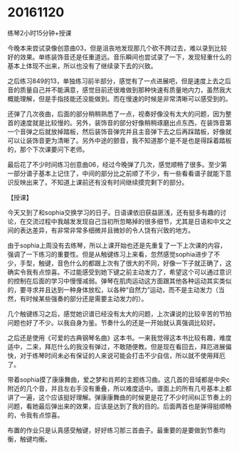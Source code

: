 # 20161120

练琴2小时15分钟+授课

今晚本来尝试录像创意曲03，但是沮丧地发现那几个砍不跨过去，难以录到比较好的效果。单练装饰音还是任重道远。音乐瞬间也尝试录了一下，发现轻重什么的基本上体现不出来，所以也没有了继续录下去的兴致。

之后练习849的13，单独练习前半部分，感觉有了一点进展吧，但是速度上去之后音的质量自己并不能满意，感觉目前还很难做到那种快速有质量地内力，虽然我大概能理解，但是手指技能还没能做到。而在慢速的时候是非常清晰可以感受到的。

还弹了几次夜曲，后面的部分稍稍熟悉了一点，视奏好像没有太大的问题，因为整首的速度就是比较慢的。另外，装饰音的部分好像稍稍琢磨出点东西，在装饰音第一个音弹之后就放掉踏板，然后装饰音弹完并且主音弹下去之后再踩踏板，好像就可以让装饰音更为清晰了。另外中途的颤音，我不知道那个是不是也是得踩着踏板的，那个下次课要问下老师。

最后花了不少时间练习创意曲06，经过今晚弹了几次，感觉顺畅了很多。至少第一部分谱子基本上记住了，中间的部分比之前顺了不少，有一些看看谱子就能下意识反映出来了。不知道上课前还有没有时间继续摸完剩下的部分。

【授课】

今天又到了和sophia交换学习的日子。日语课依旧获益匪浅，还有挺多有趣的讨论，在交流过程中我越发发现自己当初所忽略掉的很多细节，尤其是日语和中文之间的表达差异，有非常非常多细微并且微妙的令人饶有兴致的地方。

由于sophia上周没有去练琴，所以上课开始也还是先重复了一下上次课的内容，强调了一下练习的重要性。但是从触键练习上来看，忽然感觉sophia进步了不少，手型，触键，音色什么的都跟上次有了很大的不同，好像一下子就正确了，这确实令我有点惊喜。不过能感受到她下键之前主动发力了，希望这个可以通过意识的控制在后面的学习中慢慢减弱。弹琴在肌肉运动这方面跟其他各种运动其实类似的，要寻求并且达到一种身体放松，以各种“自然力”运动，而不是主动发力（当然，有时候某些强奏的部分还是需要主动发力的）。

几个触键练习之后，感觉她识谱已经没有太大的问题，上次课说的比较辛苦的节拍问题也好了不少。以我自身为鉴。节奏什么的还是一开始就认真强调比较好。

之后还是使用《可爱的古典钢琴名曲》这本书。一来我觉得这本书比较有趣，难度适中，二来，拜厄什么的我没有弹过，不敢随便教。但是现在看回去，拜厄进展偏快，对于练琴时间未必有保证的人来说可能会打击不少自信，所以就不使用拜厄了。

带着sophia摸了康康舞曲，爱之梦和肖邦的主题练习曲。这几首的音域都是中央c附近的几个音，并且左右手没有重叠，所以难度适中。谱面上的所有几号基本上都讲了一遍，这个应该挺好理解。弹康康舞曲的时候更是花了不少时间纠正节奏上的问题，看她最后弹出来的效果，应该是达到了我的目的。后面两首也是弹得挺顺畅的，令我有点惊喜。

布置的作业只是认真感受触键，好好练习那三首曲子。最重要的是要做到节奏均衡，触键均衡。
